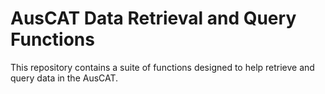 # AusCAT Data Retrieval and Query Functions
This repository contains a suite of functions designed to help retrieve and query data in the AusCAT. 